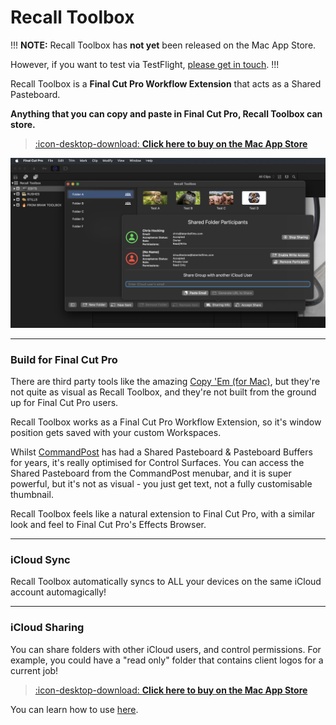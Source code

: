 # Recall Toolbox

!!!
**NOTE:** Recall Toolbox has **not yet** been released on the Mac App Store.

However, if you want to test via TestFlight, [please get in touch](https://recalltoolbox.io/support/).
!!!

Recall Toolbox is a **Final Cut Pro Workflow Extension** that acts as a Shared Pasteboard.

**Anything that you can copy and paste in Final Cut Pro, Recall Toolbox can store.**

> [:icon-desktop-download: **Click here to buy on the Mac App Store**](https://apps.apple.com/us/app/recall-toolbox/id6448816971)

![Recall Toolbox Workflow Extension](/static/frontpage.png)

---

### Build for Final Cut Pro

There are third party tools like the amazing [Copy 'Em ​(for Mac)](https://apprywhere.com/ce-mac.html), but they're not quite as visual as Recall Toolbox, and they're not built from the ground up for Final Cut Pro users.

Recall Toolbox works as a Final Cut Pro Workflow Extension, so it's window position gets saved with your custom Workspaces.

Whilst [CommandPost](https://commandpost.io) has had a Shared Pasteboard & Pasteboard Buffers for years, it's really optimised for Control Surfaces. You can access the Shared Pasteboard from the CommandPost menubar, and it is super powerful, but it's not as visual - you just get text, not a fully customisable thumbnail.

Recall Toolbox feels like a natural extension to Final Cut Pro, with a similar look and feel to Final Cut Pro's Effects Browser.

---

### iCloud Sync

Recall Toolbox automatically syncs to ALL your devices on the same iCloud account automagically!

---

### iCloud Sharing

You can share folders with other iCloud users, and control permissions. For example, you could have a "read only" folder that contains client logos for a current job!

> [:icon-desktop-download: **Click here to buy on the Mac App Store**](https://apps.apple.com/us/app/recall-toolbox/id6449526499)

You can learn how to use [here](https://recalltoolbox.io/how-to-use/).